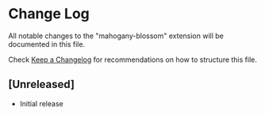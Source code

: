 # Change Log

All notable changes to the "mahogany-blossom" extension will be documented in this file.

Check [Keep a Changelog](http://keepachangelog.com/) for recommendations on how to structure this file.

## [Unreleased]

- Initial release
